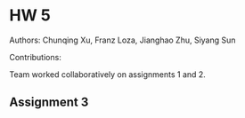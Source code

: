 # HW 5
Authors: Chunqing Xu, Franz Loza, Jianghao Zhu, Siyang Sun

Contributions:

Team worked collaboratively on assignments 1 and 2. 

## Assignment 3
